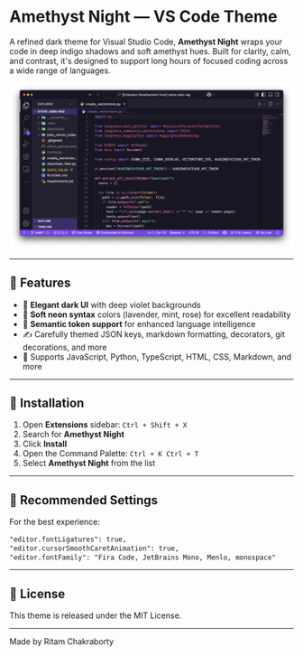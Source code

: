 # Amethyst Night — VS Code Theme

A refined dark theme for Visual Studio Code, **Amethyst Night** wraps your code in deep indigo shadows and soft amethyst hues. Built for clarity, calm, and contrast, it's designed to support long hours of focused coding across a wide range of languages.

![Amethyst Night Preview](https://github.com/ritam2006/Amethyst-Night/blob/main/images/preview.png?raw=true)

---

## 🎨 Features

- 🌙 **Elegant dark UI** with deep violet backgrounds
- 💎 **Soft neon syntax** colors (lavender, mint, rose) for excellent readability
- 🧠 **Semantic token support** for enhanced language intelligence
- ✍️ Carefully themed JSON keys, markdown formatting, decorators, git decorations, and more
- 🧩 Supports JavaScript, Python, TypeScript, HTML, CSS, Markdown, and more

---

## 🚀 Installation

1. Open **Extensions** sidebar: `Ctrl + Shift + X`
2. Search for **Amethyst Night**
3. Click **Install**
4. Open the Command Palette: `Ctrl + K Ctrl + T`  
5. Select **Amethyst Night** from the list

---

## 💾 Recommended Settings

For the best experience:

```jsonc
"editor.fontLigatures": true,
"editor.cursorSmoothCaretAnimation": true,
"editor.fontFamily": "Fira Code, JetBrains Mono, Menlo, monospace"
```

---

## 🪪 License

This theme is released under the MIT License.

---

Made by Ritam Chakraborty
